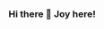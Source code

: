 ### Hi there 👋 Joy here!

<!--
**zulficarjoy/zulficarjoy** is a ✨ _special_ ✨ repository because its `README.md` (this file) appears on your GitHub profile.

